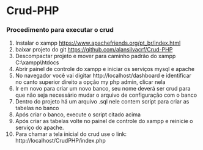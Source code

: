 # Crud-PHP

### Procedimento para executar o crud ###

1. Instalar o xampp https://www.apachefriends.org/pt_br/index.html
2. baixar projeto do git https://github.com/alansilvacrf/Crud-PHP
3. Descompactar projeto e mover para caminho padrão do xampp C:\xampp\htdocs
4. Abrir painel de controle do xampp e iniciar os serviços mysql e apache
5. No navegador você vai digitar http://localhost/dashboard e identificar no canto superior direito a opção my php admin, clicar nela
6. Ir em novo para criar um novo banco, seu nome deverá ser crud para que não seja necessário mudar o arquivo de configuração com o banco
7. Dentro do projeto há um arquivo .sql nele contem script para criar as tabelas no banco
8. Após criar o banco, execute o script citado acima
9. Após criar as tabelas volte no painel de controle do xampp e reinicie o serviço do apache.
10. Para chamar a tela inicial do crud use o link: http://localhost/CrudPHP/index.php
